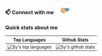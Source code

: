  ### 📫 Connect with me<img src="https://raw.githubusercontent.com/Dorahero/Dorahero/main/Assets/handshake.gif" height="32px">

### Quick stats about me
| Top Languages | Github Stats |
| --- | --- |
| ![Sy's top languages](https://github-readme-stats.vercel.app/api/top-langs/?username=dorahero&show_icons=true&title_color=f6c32c&icon_color=f6c32c&text_color=9f9f9f&bg_color=151515&count_private=true&layout=compact) | ![Sy's github stats](https://github-readme-stats.vercel.app/api?username=dorahero&show_icons=true&title_color=f6c32c&icon_color=f6c32c&text_color=9f9f9f&bg_color=151515&count_private=true) | 
